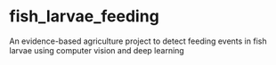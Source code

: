 # fish_larvae_feeding
An evidence-based agriculture project to detect feeding events in fish larvae using computer vision and deep learning
